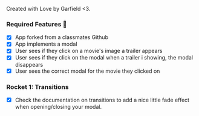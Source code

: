 Created with Love by Garfield <3.

### Required Features 🎯

- [x] App forked from a classmates Github
- [x] App implements a modal
- [x] User sees if they click on a movie's image a trailer appears
- [x] User sees if they click on the modal when a trailer i showing, the modal disappears
- [x] User sees the correct modal for the movie they clicked on

### Rocket 1: Transitions
- [x] Check the documentation on transitions to add a nice little fade effect when opening/closing your modal.

